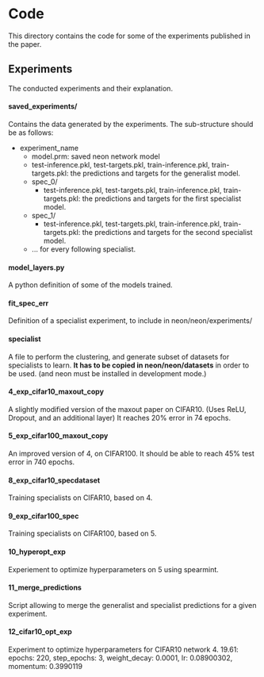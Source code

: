 # Code

This directory contains the code for some of the experiments published in the paper.

## Experiments
The conducted experiments and their explanation.

#### saved_experiments/
Contains the data generated by the experiments. The sub-structure should be as follows:

* experiment_name
    * model.prm: saved neon network model
    * test-inference.pkl, test-targets.pkl, train-inference.pkl, train-targets.pkl: the predictions and targets for the generalist model.
    * spec_0/
        * test-inference.pkl, test-targets.pkl, train-inference.pkl, train-targets.pkl: the predictions and targets for the first specialist model.
    * spec_1/
        * test-inference.pkl, test-targets.pkl, train-inference.pkl, train-targets.pkl: the predictions and targets for the second specialist model.
    * ... for every following specialist.

#### model_layers.py
A python definition of some of the models trained.

#### fit_spec_err
Definition of a specialist experiment, to include in neon/neon/experiments/

#### specialist
A file to perform the clustering, and generate subset of datasets for specialists to learn. **It has to be copied in neon/neon/datasets** in order to be used. (and neon must be installed in development mode.)

#### 4_exp_cifar10_maxout_copy
A slightly modified version of the maxout paper on CIFAR10. (Uses ReLU, Dropout, and an additional layer) It reaches 20% error in 74 epochs.

#### 5_exp_cifar100_maxout_copy
An improved version of 4, on CIFAR100. It should be able to reach 45% test error in 740 epochs.

#### 8_exp_cifar10_specdataset
Training specialists on CIFAR10, based on 4.

#### 9_exp_cifar100_spec
Training specialists on CIFAR100, based on 5.

#### 10_hyperopt_exp
Experiement to optimize hyperparameters on 5 using spearmint.

#### 11_merge_predictions
Script allowing to merge the generalist and specialist predictions for a given experiment.

#### 12_cifar10_opt_exp
Experiment to optimize hyperparameters for CIFAR10 network 4.
19.61: epochs: 220, step_epochs: 3, weight_decay: 0.0001, lr: 0.08900302, momentum: 0.3990119


